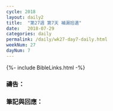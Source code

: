 ```yaml
---
cycle: 2018
layout: daily2
title:  "第27週 第7天 補漏拾遺"
date:   2018-07-29
categories: daily
permalink: /daily/wk27-day7-daily.html
weekNum: 27
dayNum: 7
---
```


{%- include BibleLinks.html -%}

### 禱告：

### 筆記與回應：
